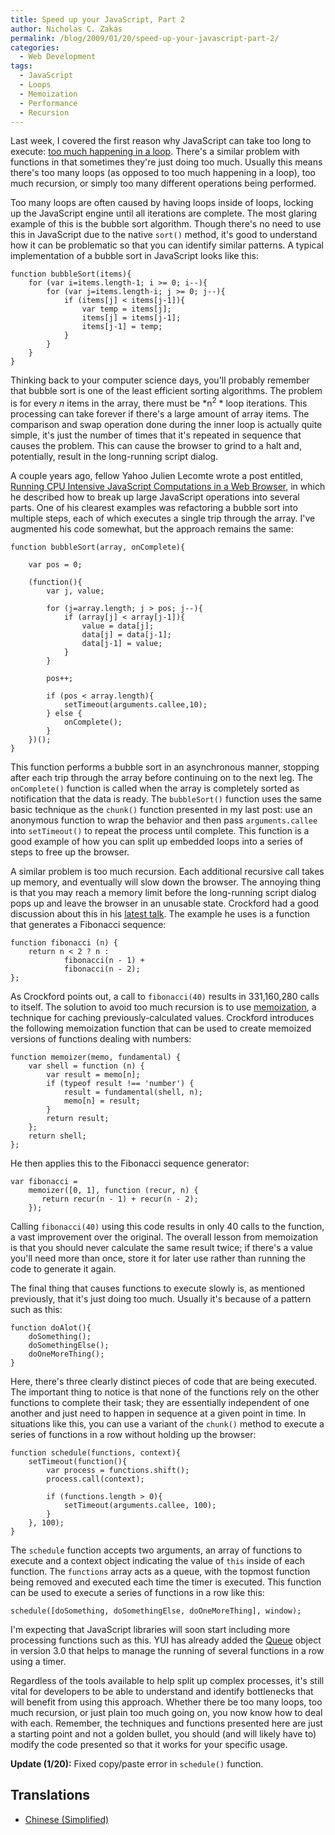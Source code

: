 ```yaml
---
title: Speed up your JavaScript, Part 2
author: Nicholas C. Zakas
permalink: /blog/2009/01/20/speed-up-your-javascript-part-2/
categories:
  - Web Development
tags:
  - JavaScript
  - Loops
  - Memoization
  - Performance
  - Recursion
---
```

Last week, I covered the first reason why JavaScript can take too long to execute: [too much happening in a loop][1]. There's a similar problem with functions in that sometimes they're just doing too much. Usually this means there's too many loops (as opposed to too much happening in a loop), too much recursion, or simply too many different operations being performed.

Too many loops are often caused by having loops inside of loops, locking up the JavaScript engine until all iterations are complete. The most glaring example of this is the bubble sort algorithm. Though there's no need to use this in JavaScript due to the native `sort()` method, it's good to understand how it can be problematic so that you can identify similar patterns. A typical implementation of a bubble sort in JavaScript looks like this:

    function bubbleSort(items){
        for (var i=items.length-1; i >= 0; i--){
            for (var j=items.length-i; j >= 0; j--){
                if (items[j] < items[j-1]){
                    var temp = items[j];
                    items[j] = items[j-1];
                    items[j-1] = temp;
                }
            }
        }
    }

Thinking back to your computer science days, you'll probably remember that bubble sort is one of the least efficient sorting algorithms. The problem is for every *n* items in the array, there must be *n<sup>2</sup> * loop iterations. This processing can take forever if there's a large amount of array items. The comparison and swap operation done during the inner loop is actually quite simple, it's just the number of times that it's repeated in sequence that causes the problem. This can cause the browser to grind to a halt and, potentially, result in the long-running script dialog.

A couple years ago, fellow Yahoo Julien Lecomte wrote a post entitled,  
[Running CPU Intensive JavaScript Computations in a Web Browser][2], in which he described how to break up large JavaScript operations into several parts. One of his clearest examples was refactoring a bubble sort into multiple steps, each of which executes a single trip through the array. I've augmented his code somewhat, but the approach remains the same:

    function bubbleSort(array, onComplete){
    
        var pos = 0;
    
        (function(){
            var j, value;
    
            for (j=array.length; j > pos; j--){
                if (array[j] < array[j-1]){
                    value = data[j];
                    data[j] = data[j-1];
                    data[j-1] = value;
                }
            }
    
            pos++;
    
            if (pos < array.length){
                setTimeout(arguments.callee,10);
            } else {
                onComplete();
            }
        })();
    }

This function performs a bubble sort in an asynchronous manner, stopping after each trip through the array before continuing on to the next leg. The `onComplete()` function is called when the array is completely sorted as notification that the data is ready. The `bubbleSort()` function uses the same basic technique as the `chunk()` function presented in my last post: use an anonymous function to wrap the behavior and then pass `arguments.callee` into `setTimeout()` to repeat the process until complete. This function is a good example of how you can split up embedded loops into a series of steps to free up the browser.

A similar problem is too much recursion. Each additional recursive call takes up memory, and eventually will slow down the browser. The annoying thing is that you may reach a memory limit before the long-running script dialog pops up and leave the browser in an unusable state. Crockford had a good discussion about this in his [latest talk][3]. The example he uses is a function that generates a Fibonacci sequence:

    function fibonacci (n) {
        return n < 2 ? n :
                fibonacci(n - 1) +
                fibonacci(n - 2);
    };

As Crockford points out, a call to `fibonacci(40)` results in 331,160,280 calls to itself. The solution to avoid too much recursion is to use [memoization][4], a technique for caching previously-calculated values. Crockford introduces the following memoization function that can be used to create memoized versions of functions dealing with numbers:

    function memoizer(memo, fundamental) {
        var shell = function (n) {
            var result = memo[n];
            if (typeof result !== 'number') {
                result = fundamental(shell, n);
                memo[n] = result;
            }
            return result;
        };
        return shell;
    };

He then applies this to the Fibonacci sequence generator:

    var fibonacci =
        memoizer([0, 1], function (recur, n) {
           return recur(n - 1) + recur(n - 2);
        });
    

Calling `fibonacci(40)` using this code results in only 40 calls to the function, a vast improvement over the original. The overall lesson from memoization is that you should never calculate the same result twice; if there's a value you'll need more than once, store it for later use rather than running the code to generate it again.

The final thing that causes functions to execute slowly is, as mentioned previously, that it's just doing too much. Usually it's because of a pattern such as this:

    function doAlot(){
        doSomething();
        doSomethingElse();
        doOneMoreThing();
    }

Here, there's three clearly distinct pieces of code that are being executed. The important thing to notice is that none of the functions rely on the other functions to complete their task; they are essentially independent of one another and just need to happen in sequence at a given point in time. In situations like this, you can use a variant of the `chunk()` method to execute a series of functions in a row without holding up the browser:

    
    function schedule(functions, context){
        setTimeout(function(){
            var process = functions.shift();
            process.call(context);
    
            if (functions.length > 0){
                setTimeout(arguments.callee, 100);
            }
        }, 100);
    }
    

The `schedule` function accepts two arguments, an array of functions to execute and a context object indicating the value of `this` inside of each function. The `functions` array acts as a queue, with the topmost function being removed and executed each time the timer is executed. This function can be used to execute a series of functions in a row like this:

    schedule([doSomething, doSomethingElse, doOneMoreThing], window);

I'm expecting that JavaScript libraries will soon start including more processing functions such as this. YUI has already added the [Queue][5] object in version 3.0 that helps to manage the running of several functions in a row using a timer.

Regardless of the tools available to help split up complex processes, it's still vital for developers to be able to understand and identify bottlenecks that will benefit from using this approach. Whether there be too many loops, too much recursion, or just plain too much going on, you now know how to deal with each. Remember, the techniques and functions presented here are just a starting point and not a golden bullet, you should (and will likely have to) modify the code presented so that it works for your specific usage.

**Update (1/20):** Fixed copy/paste error in `schedule()` function.

## Translations

  * [Chinese (Simplified)][6][  
    ][7]

 [1]: https://humanwhocodes.com/blog/2009/01/13/speed-up-your-javascript-part-1/ "Speed up your JavaScript, Part 1"
 [2]: http://www.julienlecomte.net/blog/2007/10/28/
 [3]: http://yuiblog.com/blog/2008/12/23/video-crockford-performance/ "JavaScript Performance"
 [4]: http://en.wikipedia.org/wiki/Memoization
 [5]: http://developer.yahoo.com/yui/3/queue/
 [6]: http://cuimingda.com/2009/01/speed-up-your-javascript-part-2.html
 [7]: https://humanwhocodes.com/blog/2009/01/20/speed-up-your-javascript-part-2/
